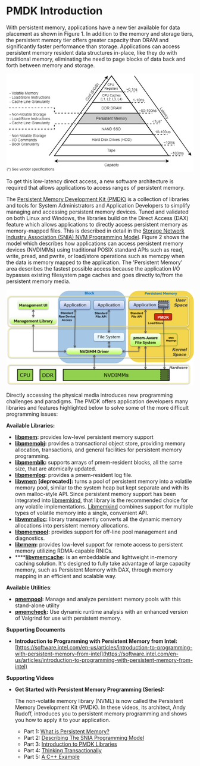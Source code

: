 # PMDK Introduction

With persistent memory, applications have a new tier available for data placement as shown in Figure 1. In addition to the memory and storage tiers, the persistent memory tier offers greater capacity than DRAM and significantly faster performance than storage. Applications can access persistent memory resident data structures in-place, like they do with traditional memory, eliminating the need to page blocks of data back and forth between memory and storage.

![Figure 1: Memory-Storage Hierarchy with Persistent Memory Tier](../.gitbook/assets/pmem_storage_pyramid.jpg)

To get this low-latency direct access, a new software architecture is required that allows applications to access ranges of persistent memory.

The [Persistent Memory Development Kit \(PMDK\)](http://pmem.io/pmdk) is a collection of libraries and tools for System Administrators and Application Developers to simplify managing and accessing persistent memory devices. Tuned and validated on both Linux and Windows, the libraries build on the Direct Access \(DAX\) feature which allows applications to directly access persistent memory as memory-mapped files. This is described in detail in the [Storage Network Industry Association \(SNIA\) NVM Programming Model](https://www.snia.org/sites/default/files/technical_work/final/NVMProgrammingModel_v1.2.pdf). Figure 2 shows the model which describes how applications can access persistent memory devices \(NVDIMMs\) using traditional POSIX standard APIs such as read, write, pread, and pwrite, or load/store operations such as memcpy when the data is memory mapped to the application. The 'Persistent Memory' area describes the fastest possible access because the application I/O bypasses existing filesystem page caches and goes directly to/from the persistent memory media.

![Fig 2: SNIA Programming Model](../.gitbook/assets/snia_programming_model.png)

Directly accessing the physical media introduces new programming challenges and paradigms. The PMDK offers application developers many libraries and features highlighted below to solve some of the more difficult programming issues:

**Available Libraries:**

* [**libpmem**](http://pmem.io/pmdk/libpmem/)**:**  provides low-level persistent memory support
* [**libpmemobj**](http://pmem.io/pmdk/libpmemobj/)**:**  provides a transactional object store, providing memory allocation, transactions, and general facilities for persistent memory programming.
* [**libpmemblk**](http://pmem.io/pmdk/libpmemblk/)**:**  supports arrays of pmem-resident blocks, all the same size, that are atomically updated.
* [**libpmemlog**](http://pmem.io/pmdk/libpmemlog/)**:**  provides a pmem-resident log file.
* [**libvmem**](http://pmem.io/pmdk/libvmem/) **\[deprecated\]:**  turns a pool of persistent memory into a volatile memory pool, similar to the system heap but kept separate and with its own malloc-style API.  Since persistent memory support has been integrated into [libmemkind](https://github.com/memkind/memkind), that library is the recommended choice for any volatile implementations.  [Libmemkind](https://github.com/memkind/memkind) combines support for multiple types of volatile memory into a single, convenient API.
* [**libvmmalloc**](http://pmem.io/pmdk/libvmmalloc/)**:**  library transparently converts all the dynamic memory allocations into persistent memory allocations.
* [**libpmempool**](http://pmem.io/pmdk/libpmempool/)**:**  provides support for off-line pool management and diagnostics.
* [**librmem**](http://pmem.io/pmdk/librpmem/)**:**  provides low-level support for remote access to persistent memory utilizing RDMA-capable RNICs.
* \*\*\*\*[**libvmemcache**](https://github.com/pmem/vmemcache)**:** is an embeddable and lightweight in-memory caching solution. It's designed to fully take advantage of large capacity memory, such as Persistent Memory with DAX, through memory mapping in an efficient and scalable way.

**Available Utilities**:

* [**pmempool**](http://pmem.io/pmdk/pmempool/)**:** Manage and analyze persistent memory pools with this stand-alone utility
* [**pmemcheck**](http://pmem.io/2015/07/17/pmemcheck-basic.html)**:** Use dynamic runtime analysis with an enhanced version of Valgrind for use with persistent memory.

**Supporting Documents**

* **Introduction to Programming with Persistent Memory from Intel:** [https://software.intel.com/en-us/articles/introduction-to-programming-with-persistent-memory-from-intel](https://software.intel.com/en-us/articles/introduction-to-programming-with-persistent-memory-from-intel)

**Supporting Videos**

* **Get Started with Persistent Memory Programming \(Series\):**

  The non-volatile memory library \(NVML\) is now called the Persistent Memory Development Kit \(PMDK\). In these videos, its architect, Andy Rudoff, introduces you to persistent memory programming and shows you how to apply it to your application.

  * Part 1: [What is Persistent Memory?](https://software.intel.com/en-us/persistent-memory/get-started/series)
  * Part 2: [Describing The SNIA Programming Model](https://software.intel.com/en-us/videos/the-nvm-programming-model-persistent-memory-programming-series)
  * Part 3: [Introduction to PMDK Libraries](https://software.intel.com/en-us/videos/intro-to-the-nvm-libraries-persistent-memory-programming-series)
  * Part 4: [Thinking Transactionally](https://software.intel.com/en-us/videos/thinking-transactionally-persistent-memory-programming-series)
  * Part 5: [A C++ Example](https://software.intel.com/en-us/videos/a-c-example-persistent-memory-programming-series)

